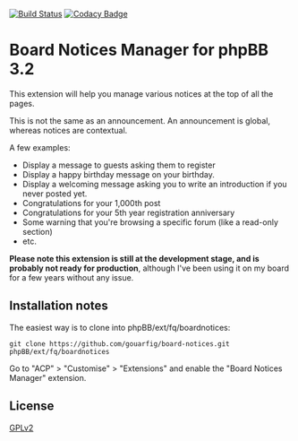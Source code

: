 [![Build Status](https://travis-ci.org/gouarfig/board-notices.svg)](https://travis-ci.org/gouarfig/board-notices)
[![Codacy Badge](https://api.codacy.com/project/badge/Grade/4836ae0c5386422eb43a18d301b7119e)](https://www.codacy.com/app/gouarfig/board-notices?utm_source=github.com&amp;utm_medium=referral&amp;utm_content=gouarfig/board-notices&amp;utm_campaign=Badge_Grade)

# Board Notices Manager for phpBB 3.2

This extension will help you manage various notices at the top of all the pages.

This is not the same as an announcement. An announcement is global, whereas notices are contextual.

A few examples:
  * Display a message to guests asking them to register
  * Display a happy birthday message on your birthday.
  * Display a welcoming message asking you to write an introduction if you never posted yet.
  * Congratulations for your 1,000th post
  * Congratulations for your 5th year registration anniversary
  * Some warning that you're browsing a specific forum (like a read-only section)
  * etc.

**Please note this extension is still at the development stage, and is probably not ready for production**, although I've been using it on my board for a few years without any issue.

## Installation notes

The easiest way is to clone into phpBB/ext/fq/boardnotices:

    git clone https://github.com/gouarfig/board-notices.git phpBB/ext/fq/boardnotices

Go to "ACP" > "Customise" > "Extensions" and enable the "Board Notices Manager" extension.

## License
[GPLv2](license.txt)
